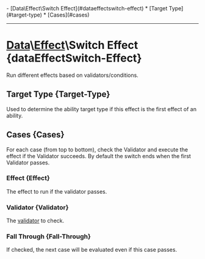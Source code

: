 <div id="toc" markdown="1">
- [Data\Effect\Switch Effect](#dataeffectswitch-effect)
  * [Target Type](#target-type)
  * [Cases](#cases)

</div>

***

# [](dcei.engine.proto.Effect.switch_effect)**[Data](Data)\\[Effect](Data-Effect)\Switch Effect** {dataEffectSwitch-Effect}
Run different effects based on validators/conditions.

[](manual-wiki-start)

[](manual-wiki-end)

## [](dcei.engine.proto.EffectSwitch.target_type)**Target Type** {Target-Type}
Used to determine the ability target type if this effect is the first effect of an ability.

[](manual-wiki-start)

[](manual-wiki-end)

## [](dcei.engine.proto.EffectSwitch.cases)**Cases** {Cases}
For each case (from top to bottom), check the Validator and execute the effect if the Validator succeeds. By default the switch ends when the first Validator passes.

[](manual-wiki-start)

[](manual-wiki-end)

### [](dcei.engine.proto.EffectSwitch.EffectCase.effect)**Effect** {Effect}
The effect to run if the validator passes.

[](manual-wiki-start)

[](manual-wiki-end)

### [](dcei.engine.proto.EffectSwitch.EffectCase.validator)**Validator** {Validator}

[](manual-wiki-start)
The [validator](Data-Validator) to check.
[](manual-wiki-end)

### [](dcei.engine.proto.EffectSwitch.EffectCase.fall_through)**Fall Through** {Fall-Through}
If checked, the next case will be evaluated even if this case passes.

[](manual-wiki-start)

[](manual-wiki-end)

